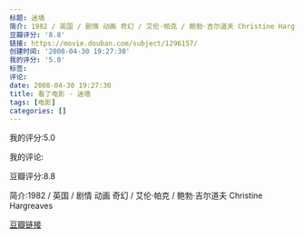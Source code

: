 ```yaml
---
标题: 迷墙
简介: 1982 / 英国 / 剧情 动画 奇幻 / 艾伦·帕克 / 鲍勃·吉尔道夫 Christine Hargreaves
豆瓣评分: '8.8'
链接: https://movie.douban.com/subject/1296157/
创建时间: '2008-04-30 19:27:30'
我的评分: '5.0'
标签:
评论:
date: 2008-04-30 19:27:30
title: 看了电影 - 迷墙
tags: [电影]
categories: []
---
```


我的评分:5.0

我的评论:

豆瓣评分:8.8

简介:1982 / 英国 / 剧情 动画 奇幻 / 艾伦·帕克 / 鲍勃·吉尔道夫 Christine Hargreaves

[豆瓣链接](https://movie.douban.com/subject/1296157/)

